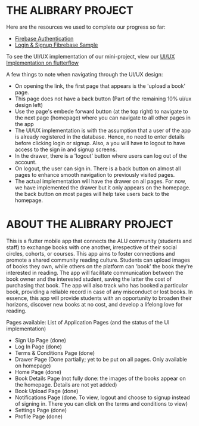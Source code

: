 # THE ALIBRARY PROJECT

Here are the resources we used to complete our progress so far:

- [Firebase Authentication](https://youtu.be/4vKiJZNPhss)
- [Login & Signup Fibrebase Sample](https://github.com/Kavit900/flutter_login_signup_firebase)

To see the UI/UX implementation of our mini-project, view our [UI/UX Implementation on flutterflow](https://app.flutterflow.io/share/mob-dev2-ft2lj0)

A few things to note when navigating through the UI/UX design:
- On opening the link, the first page that appears is the 'upload a book' page.
- This page does not have a back button (Part of the remaining 10% ui/ux design left)
- Use the page's embede forward button (at the top right) to navigate to the next page (homepage) where you can navigate to all other pages in the app
- The UI/UX implementation is with the assumption that a user of the app is already registered in the database. Hence, no need to enter details before clicking login or signup. Also, a you will have to logout to have access to the sign in and signup screens.
- In the drawer, there is a 'logout' button where users can log out of the account.
- On logout, the user can sign in. There is a back button on almost all pages to enhance smooth navigation to previously visited pages.
- The actual implementation will have the drawer on all pages. For now, we have implemented the drawer but it only appears on the homepage. the back button on most pages will help take users back to the homepage.

# ABOUT THE ALIBRARY PROJECT
This is a flutter mobile app that connects the ALU community (students and staff) to exchange books with one another, irrespective of their social circles, cohorts, or courses. This app aims to foster connections and promote a shared community reading culture. Students can upload images of books they own, while others on the platform can 'book' the book they're interested in reading. The app will facilitate communication between the book owner and the interested student, saving the latter the cost of purchasing that book. The app will also track who has booked a particular book, providing a reliable record in case of any misconduct or lost books. In essence, this app will provide students with an opportunity to broaden their horizons, discover new books at no cost, and develop a lifelong love for reading.

Pages available:
List of Application Pages (and the status of the UI implementation)

- Sign Up Page (done)
- Log In Page (done)
- Terms & Conditions Page (done)
- Drawer Page (Done partially; yet to be put on all pages. Only available on homepage)
- Home Page (done)
- Book Details Page (not fully done: the images of the books appear on the homepage. Details are not yet added)
- Book Upload Page (done)
- Notifications Page (done. To view, logout and choose to signup instead of signing in. There you can click on the terms and conditions to view)
- Settings Page (done)
- Profile Page (done)
